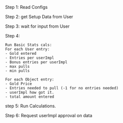
Step 1:
Read Configs

Step 2:
get Setup Data from User

Step 3:
wait for input from User

Step 4:

    Run Basic Stats cals:
    For each User entry:
    - Gold entered
    - Entries per userImpl
    - Bonus entries per userImpl
    - max pulls
    - min pulls

    For each Object entry:
    - Gold Price
    - Entries needed to pull (-1 for no entries needed)
    - userImpl how got it.
    - total amount entered

step 5:
Run Calculations.

Step 6:
Request userImpl approval on data
